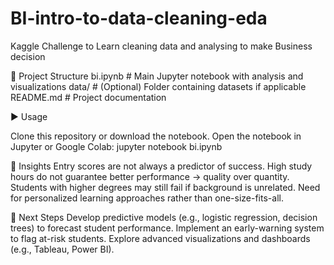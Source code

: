 # BI-intro-to-data-cleaning-eda

Kaggle Challenge to Learn cleaning data and analysing to make Business decision

📂 Project Structure
bi.ipynb # Main Jupyter notebook with analysis and visualizations
data/ # (Optional) Folder containing datasets if applicable
README.md # Project documentation

▶️ Usage

Clone this repository or download the notebook.
Open the notebook in Jupyter or Google Colab:
jupyter notebook bi.ipynb

🔑 Insights
Entry scores are not always a predictor of success.
High study hours do not guarantee better performance → quality over quantity.
Students with higher degrees may still fail if background is unrelated.
Need for personalized learning approaches rather than one-size-fits-all.

🚀 Next Steps
Develop predictive models (e.g., logistic regression, decision trees) to forecast student performance.
Implement an early-warning system to flag at-risk students.
Explore advanced visualizations and dashboards (e.g., Tableau, Power BI).

